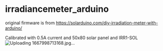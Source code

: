 # irradiancemeter_arduino
original firmware is from https://solarduino.com/diy-irradiation-meter-with-arduino/

Calibrated with 0.5A current and 50x80 solar panel and IRR1-SOL
![Uploading 1667998713168.jpg…]()
